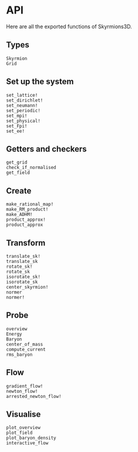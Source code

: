 # API

Here are all the exported functions of Skyrmions3D.

## Types

```@docs
Skyrmion
Grid
```

## Set up the system

```@docs
set_lattice!
set_dirichlet!
set_neumann!
set_periodic!
set_mpi!
set_physical!
set_Fpi!
set_ee!
```

## Getters and checkers
```@docs
get_grid
check_if_normalised
get_field
```

## Create

```@docs
make_rational_map!
make_RM_product!
make_ADHM!
product_approx!
product_approx
```

## Transform

```@docs
translate_sk!
translate_sk
rotate_sk!
rotate_sk
isorotate_sk!
isorotate_sk
center_skyrmion!
normer
normer!
```

## Probe

```@docs
overview
Energy
Baryon
center_of_mass
compute_current
rms_baryon
```

## Flow

```@docs
gradient_flow!
newton_flow!
arrested_newton_flow!
```

## Visualise

```@docs
plot_overview
plot_field
plot_baryon_density
interactive_flow
```